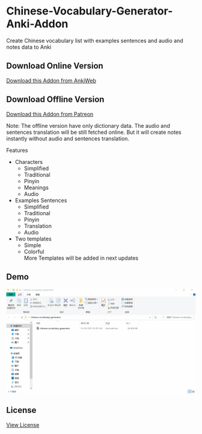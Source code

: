# Chinese-Vocabulary-Generator-Anki-Addon

Create Chinese vocabulary list with examples sentences and audio and notes data to Anki

## Download Online Version
[Download this Addon from AnkiWeb](https://ankiweb.net/shared/info/1370756741)

## Download Offline Version
[Download this Addon from Patreon](https://www.patreon.com/posts/chinese-anki-v1-47941679)

Note: The offline version have only dictionary data. The audio and sentences translation will be still fetched online. 
But it will create notes instantly without audio and sentences translation.

Features
- Characters
    - Simplified
    - Traditional
    - Pinyin
    - Meanings
    - Audio
- Examples Sentences
    - Simplified
    - Traditional
    - Pinyin
    - Translation
    - Audio
- Two templates
    - Simple
    - Colorful
<br>More Templates will be added in next updates

## Demo
![](demo/demo.gif)

## License
[View License](License.md)